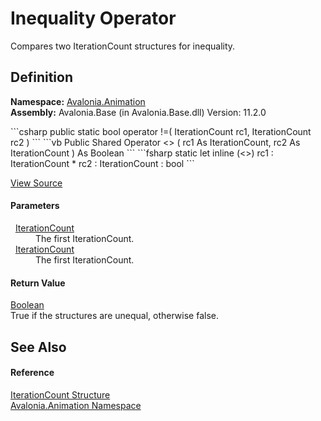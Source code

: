 # Inequality Operator


Compares two IterationCount structures for inequality.



## Definition
**Namespace:** <a href="N_Avalonia_Animation">Avalonia.Animation</a>  
**Assembly:** Avalonia.Base (in Avalonia.Base.dll) Version: 11.2.0

<Tabs groupId="api-code-preview">
<TabItem value="csharp" label="C#">
```csharp
public static bool operator !=(
	IterationCount rc1,
	IterationCount rc2
)
```
</TabItem>
<TabItem value="vb" label="VB">
```vb
Public Shared Operator <> ( 
	rc1 As IterationCount,
	rc2 As IterationCount
) As Boolean
```
</TabItem>
<TabItem value="fsharp" label="F#">
```fsharp
static let inline (<>)
        rc1 : IterationCount * 
        rc2 : IterationCount  : bool
```
</TabItem>
</Tabs>



<a href="https://github.com/AvaloniaUI/Avalonia/tree/master/src/Avalonia.Base/Animation/IterationCount.cs#L91" title="View the source code">View Source</a>



#### Parameters
<dl><dt>  <a href="T_Avalonia_Animation_IterationCount">IterationCount</a></dt><dd>The first IterationCount.</dd><dt>  <a href="T_Avalonia_Animation_IterationCount">IterationCount</a></dt><dd>The first IterationCount.</dd></dl>

#### Return Value
<a href="https://learn.microsoft.com/dotnet/api/system.boolean" target="_blank" rel="noopener noreferrer">Boolean</a>  
True if the structures are unequal, otherwise false.

## See Also


#### Reference
<a href="T_Avalonia_Animation_IterationCount">IterationCount Structure</a>  
<a href="N_Avalonia_Animation">Avalonia.Animation Namespace</a>  
